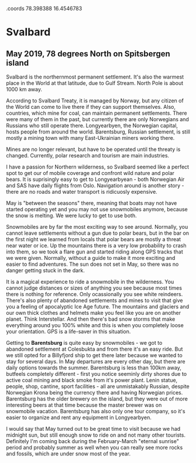 .coords 78.398388 16.4546783

# Svalbard
## May 2019, 78 degrees North on Spitsbergen island

Svalbard is the northernmost permanent settlement. It's also the warmest place in the World at that latitude,
due to Gulf Stream. North Pole is about 1000 km away.

According to Svalbard Treaty, it is managed by Norway, but any citizen of the World can come to live there if they can
support themselves. Also, countries, which mine for coal, can maintain permanent settlements. There were many of them in the 
past, but currently there are only Norwegians and Russians who still operate there. Longyearbyen, the Norwegian capital,
hosts people from around the world. Barentsburg, Russian settlement, is still mostly a mining town with many East-Ukrainian
miners working there.

Mines are no longer relevant, but have to be operated until the threaty is changed. Currently, polar research and tourism are
main industries.

I have a passion for Northern wilderness, so Svalbard seemed like a perfect spot to get our of mobile coverage and confront
wild nature and polar bears. It is suprisingly easy to get to Longyearbyean - both Norwegian Air and SAS have daily flights from Oslo.
Navigation around is another story - there are no roads and water transport is ridicuosly expensive.

May is "between the seasons" there, meaning that boats may not have started operating yet and you may not use snowmobiles anymore,
because the snow is melting. We were lucky to get to use both.

Snowmobiles are by far the most exciting way to see around. Normally, you cannot leave settlements without a gun due to
polar bears, but in the bar on the first night we learned from locals that polar bears are mostly a threat near water or ice. 
Up the mountains there is a very low probability to crash into them, so we took a flare gun and started riding along GPS tracks
that we were given. Normally, without a guide to make it more exciting and easier to find adventures. The sun does not set in May,
so there was no danger getting stuck in the dark. 

It is a magical experience to ride a snowmobile in the wilderness. You cannot judge distances or sizes of anything you see because
most times there is nothing for reference. Only ocassionally you see white reindeers. There's also plenty of abandoned settlements
and mines to visit that give you a feeling of apocalyptic Ice Age future. The mountains and glaciers and our own thick clothes and
helmets make you feel like you are on another planet. Think Interstellar. And then there's bad snow storms that make everything
around you 100% white and this is when you completely loose your orientation. GPS is a life-saver in this situation.

Getting to **Barentsburg** is quite easy by snowmobiles - we got to abandoned settlement at Colesbukta and from there it's an easy ride.
But we still opted for a Billyfjord ship to get there later because we wanted to stay for several days. In May departures are every other 
day, but there are daily options towards the summer. Barentsburg is less than 100km away, butfeels completely different - 
first you notice seeminly dirty shores due to active coal mining and black smoke from it's power plant.
Lenin statue, people, shop, cantine, sport facilities - all are unmistakably Russian, despite Norwegian Krona being the currency there 
and having Norwegian prices. Barentsburg has the older brewery on the island, but they were out of more interesting beers at that time
because the master brewer was on snowmobile vacation. Barentsburg has also only one tour company, so it's easier to organize and rent
any equipment in Longyearbyen.

I would say that May turned out to be great time to visit because we had midnight sun, but still enough snow to ride on and not
many other tourists. Definitely I'm coming back during the February-March "eternal sunrise" period and probably summer as well when you 
can really see more rocks and fossils, which are under snow most of the year.
